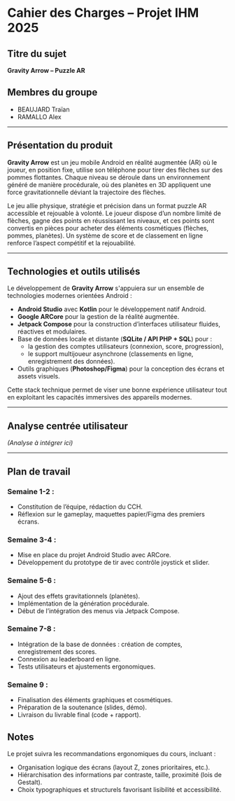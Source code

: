 # Cahier des Charges – Projet IHM 2025

## Titre du sujet

**Gravity Arrow – Puzzle AR**

## Membres du groupe

- BEAUJARD Traïan
- RAMALLO Alex

---

## Présentation du produit

**Gravity Arrow** est un jeu mobile Android en réalité augmentée (AR) où le joueur, en position fixe, utilise son téléphone pour tirer des flèches sur des pommes flottantes. Chaque niveau se déroule dans un environnement généré de manière procédurale, où des planètes en 3D appliquent une force gravitationnelle déviant la trajectoire des flèches. 

Le jeu allie physique, stratégie et précision dans un format puzzle AR accessible et rejouable à volonté. Le joueur dispose d’un nombre limité de flèches, gagne des points en réussissant les niveaux, et ces points sont convertis en pièces pour acheter des éléments cosmétiques (flèches, pommes, planètes). Un système de score et de classement en ligne renforce l’aspect compétitif et la rejouabilité.

---

## Technologies et outils utilisés

Le développement de **Gravity Arrow** s'appuiera sur un ensemble de technologies modernes orientées Android :

- **Android Studio** avec **Kotlin** pour le développement natif Android.
- **Google ARCore** pour la gestion de la réalité augmentée.
- **Jetpack Compose** pour la construction d’interfaces utilisateur fluides, réactives et modulaires.
- Base de données locale et distante (**SQLite / API PHP + SQL**) pour :
  - la gestion des comptes utilisateurs (connexion, score, progression),
  - le support multijoueur asynchrone (classements en ligne, enregistrement des données).
- Outils graphiques (**Photoshop/Figma**) pour la conception des écrans et assets visuels.

Cette stack technique permet de viser une bonne expérience utilisateur tout en exploitant les capacités immersives des appareils modernes.

---

## Analyse centrée utilisateur

*(Analyse à intégrer ici)*

---

## Plan de travail

### Semaine 1-2 :
- Constitution de l’équipe, rédaction du CCH.
- Réflexion sur le gameplay, maquettes papier/Figma des premiers écrans.

### Semaine 3-4 :
- Mise en place du projet Android Studio avec ARCore.
- Développement du prototype de tir avec contrôle joystick et slider.

### Semaine 5-6 :
- Ajout des effets gravitationnels (planètes).
- Implémentation de la génération procédurale.
- Début de l’intégration des menus via Jetpack Compose.

### Semaine 7-8 :
- Intégration de la base de données : création de comptes, enregistrement des scores.
- Connexion au leaderboard en ligne.
- Tests utilisateurs et ajustements ergonomiques.

### Semaine 9 :
- Finalisation des éléments graphiques et cosmétiques.
- Préparation de la soutenance (slides, démo).
- Livraison du livrable final (code + rapport).


## Notes

Le projet suivra les recommandations ergonomiques du cours, incluant :
- Organisation logique des écrans (layout Z, zones prioritaires, etc.).
- Hiérarchisation des informations par contraste, taille, proximité (lois de Gestalt).
- Choix typographiques et structurels favorisant lisibilité et accessibilité.